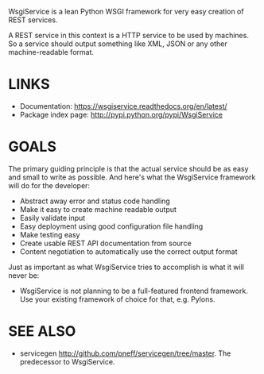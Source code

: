 WsgiService is a lean Python WSGI framework for very easy creation of REST
services.

A REST service in this context is a HTTP service to be used by machines. So a
service should output something like XML, JSON or any other machine-readable
format.


LINKS
=====

* Documentation: https://wsgiservice.readthedocs.org/en/latest/
* Package index page: http://pypi.python.org/pypi/WsgiService


GOALS
=====

The primary guiding principle is that the actual service should be as easy and
small to write as possible. And here's what the WsgiService framework will do
for the developer:

* Abstract away error and status code handling
* Make it easy to create machine readable output
* Easily validate input
* Easy deployment using good configuration file handling
* Make testing easy
* Create usable REST API documentation from source
* Content negotiation to automatically use the correct output format

Just as important as what WsgiService tries to accomplish is what it will
never be:

* WsgiService is not planning to be a full-featured frontend framework. Use
  your existing framework of choice for that, e.g. Pylons.


SEE ALSO
========

* servicegen <http://github.com/pneff/servicegen/tree/master>. The predecessor
  to WsgiService.
